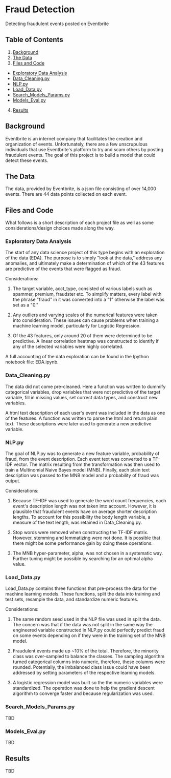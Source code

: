 # Fraud Detection
Detecting fraudulent events posted on Eventbrite
## Table of Contents
1. [Background](#background)
2. [The Data](#the-data)
3. [Files and Code](#files-and-code)
  * [Exploratory Data Analysis](#exploratory-data-analysis)
  * [Data_Cleaning.py](#data-cleaning)
  * [NLP.py](#nlp)
  * [Load_Data.py](#load-data)
  * [Search_Models_Params.py](#search-models-params)
  * [Models_Eval.py](#models-eval)
4. [Results](#results)

## Background 
Eventbrite is an internet company that facilitates the creation and organization of events.  Unfortunately, there are a few unscrupulous individuals that use Eventbrite's platform to try and scam others by posting fraudulent events.  The goal of this project is to build a model that could detect these events.

## The Data
The data, provided by Eventbrite, is a json file consisting of over 14,000 events.  There are 44 data points collected on each event. 

## Files and Code
What follows is a short description of each project file as well as some considerations/design choices made along the way.

### Exploratory Data Analysis
The start of any data science project of this type begins with an exploration of the data (EDA).  The purpose is to simply "look at the data," address any anomalies, and ultimately make a determination of which of the 43 features are predictive of the events that were flagged as fraud.

Considerations:

1.  The target variable, acct_type, consisted of various labels such as spammer, premium, fraudster etc.  To simplify matters, every label with the phrase "fraud" in it was converted into a "1" otherwise the label was set as a "0."

2.  Any outliers and varying scales of the numerical features were taken into consideration.  These issues can cause problems when training a machine learning model, particularly for Logistic Regression.

3.  Of the 43 features, only around 20 of them were determined to be predictive.  A linear correlation heatmap was constructed to identify if any of the selected variables were highly correlated.   

A full accounting of the data exploration can be found in the Ipython notebook file: EDA.ipynb.

### Data_Cleaning.py
The data did not come pre-cleaned.  Here a function was written to dummify categorical variables, drop variables that were not predictive of the target variable, fill in missing values, set correct data types, and construct new variables.  

A html text description of each user's event was included in the data as one of the features.  A function was written to parse the html and return plain text.  These descriptions were later used to generate a new predictive variable.

### NLP.py
The goal of NLP.py was to generate a new feature variable, probability of fraud, from the event description.  Each event text was converted to a TF-IDF vector.  The matrix resulting from the transformation was then used to train a Multinomial Naive Bayes model (MNB).  Finally, each plain text description was passed to the MNB model and a probability of fraud was output.    

Considerations:

1.  Because TF-IDF was used to generate the word count frequencies, each event's description length was not taken into account.  However, it is plausible that fraudulent events have on average shorter description lengths.  To account for this possibility the body length variable, a measure of the text length, was retained in Data_Cleaning.py.

2.  Stop words were removed when constructing the TF-IDF matrix.  However, stemming and lemmatizing were not done.  It is possible that there might be some performance gain by doing these operations.

3.  The MNB hyper-parameter, alpha, was not chosen in a systematic way.  Further tuning might be possible by searching for an optimal alpha value.

### Load_Data.py
Load_Data.py contains three functions that pre-process the data for the machine learning models.  These functions, split the data into training and test sets, resample the data, and standardize numeric features.

Considerations:

1.    The same random seed used in the NLP file was used in split the data.  The concern was that if the data was not split in the same way the engineered variable constructed in NLP.py could perfectly predict fraud on some events depending on if they were in the training set of the MNB model.  

2.  Fraudulent events made up ~10% of the total.  Therefore, the minority class was over-sampled to balance the classes.  The sampling algorithm turned categorical columns into numeric, therefore, these columns were rounded.  Potentially, the imbalanced class issue could have been addressed by setting parameters of the respective learning models.

3.  A logistic regression model was built so the the numeric variables were standardized.  The operation was done to help the gradient descent algorithm to converge faster and because regularization was used.

### Search_Models_Params.py
TBD

### Models_Eval.py
TBD

## Results
TBD
